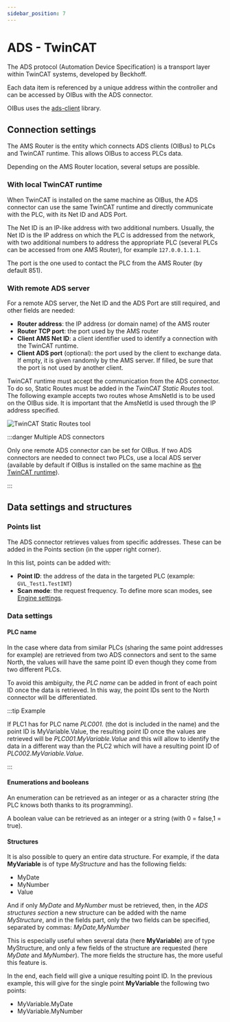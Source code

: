 ```yaml
---
sidebar_position: 7
---
```


# ADS - TwinCAT
The ADS protocol (Automation Device Specification) is a transport layer within TwinCAT systems, developed by 
Beckhoff.

Each data item is referenced by a unique address within the controller and can be accessed by OIBus with the ADS 
connector.

OIBus uses the [ads-client](https://github.com/jisotalo/ads-client) library.

## Connection settings
The AMS Router is the entity which connects ADS clients (OIBus) to PLCs and TwinCAT runtime. This allows OIBus to
access PLCs data.

Depending on the AMS Router location, several setups are possible. 

### With local TwinCAT runtime
When TwinCAT is installed on the same machine as OIBus, the ADS connector can use the same TwinCAT runtime and directly 
communicate with the PLC, with its Net ID and ADS Port.

The Net ID is an IP-like address with two additional numbers. Usually, the Net ID is the IP address on which the PLC is 
addressed from the network, with two additional numbers to address the appropriate PLC (several PLCs can be accessed 
from one AMS Router), for example `127.0.0.1.1.1`.

The port is the one used to contact the PLC from the AMS Router (by default 851).

### With remote ADS server

For a remote ADS server, the Net ID and the ADS Port are still required, and other fields are needed:
- **Router address**: the IP address (or domain name) of the AMS router
- **Router TCP port**: the port used by the AMS router
- **Client AMS Net ID**: a client identifier used to identify a connection with the TwinCAT runtime.
- **Client ADS port** (optional): the port used by the client to exchange data. If empty, it is given randomly by the 
AMS server. If filled, be sure that the port is not used by another client. 

TwinCAT runtime must accept the communication from the ADS connector. To do so, Static Routes must be added in the 
_TwinCAT Static Routes_ tool. The following example accepts two routes whose AmsNetId is to be used on the OIBus 
side. It is important that the AmsNetId is used through the IP address specified.

![TwinCAT Static Routes tool](@site/static/img/guide/south/ads/installation-ads-distant.png)

:::danger Multiple ADS connectors

Only one remote ADS connector can be set for OIBus. If two ADS connectors are needed to connect two PLCs, use a local
ADS server (available by default if OIBus is installed on the same machine as 
[the TwinCAT runtime](#with-local-twincat-runtime)).

:::

## Data settings and structures
### Points list
The ADS connector retrieves values from specific addresses. These can be added in the Points section (in the upper right 
corner).

In this list, points can be added with:
- **Point ID**: the address of the data in the targeted PLC (example: `GVL_Test1.TestINT`)
- **Scan mode**: the request frequency. To define more scan modes, see [Engine settings](../engine/scan-modes.md).  

### Data settings
#### PLC name
In the case where data from similar PLCs (sharing the same point addresses for example) are retrieved from two ADS 
connectors and sent to the same North, the values will have the same point ID even though they come from two different 
PLCs. 

To avoid this ambiguity, the _PLC name_ can be added in front of each point ID once the data is retrieved. In this way,
the point IDs sent to the North connector will be differentiated.

:::tip Example

If PLC1 has for PLC name _PLC001._ (the dot is included in the name) and the point ID is MyVariable.Value, the 
resulting point ID once the values are retrieved will be _PLC001.MyVariable.Value_ and this will allow to identify the 
data in a different way than the PLC2 which will have a resulting point ID of _PLC002.MyVariable.Value_.

:::

#### Enumerations and booleans
An enumeration can be retrieved as an integer or as a character string (the PLC knows both thanks to its programming). 

A boolean value can be retrieved as an integer or a string (with 0 = false,1 = true).

#### Structures

It is also possible to query an entire data structure. For example, if the data **MyVariable** is of type _MyStructure_ and 
has the following fields:
- MyDate
- MyNumber
- Value

And if only _MyDate_ and _MyNumber_ must be retrieved, then, in the _ADS structures section_ a new structure can be added
with the name _MyStructure_, and in the fields part, only the two fields can be specified, separated by commas: 
_MyDate,MyNumber_

This is especially useful when several data (here **MyVariable**) are of type MyStructure, and only a few fields of the 
structure are requested (here _MyDate_ and _MyNumber_). The more fields the structure has, the more useful this feature 
is.

In the end, each field will give a unique resulting point ID. In the previous example, this will give for the single 
point **MyVariable** the following two points:
- MyVariable.MyDate  
- MyVariable.MyNumber

